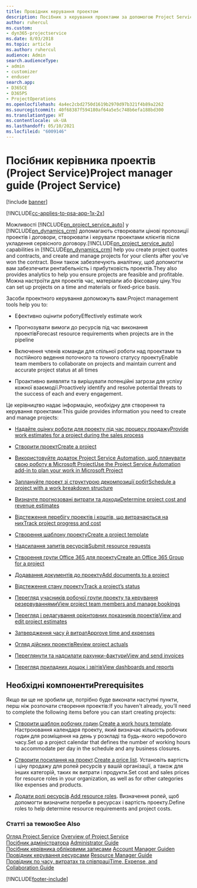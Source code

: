 ```yaml
---
title: Провідник керування проектом
description: Посібник з керування проектами за допомогою Project Service
author: ruhercul
ms.custom:
- dyn365-projectservice
ms.date: 8/03/2018
ms.topic: article
ms.author: ruhercul
audience: Admin
search.audienceType:
- admin
- customizer
- enduser
search.app:
- D365CE
- D365PS
- ProjectOperations
ms.openlocfilehash: 4a4ec2cbd2750d1619b2970d97b321f4b89a2262
ms.sourcegitcommit: 40f68387f594180af64a5e5c748b6efa188bd300
ms.translationtype: HT
ms.contentlocale: uk-UA
ms.lasthandoff: 05/10/2021
ms.locfileid: "6009146"
---
```

# <a name="project-manager-guide-project-service"></a><span data-ttu-id="51550-103">Посібник керівника проектів (Project Service)</span><span class="sxs-lookup"><span data-stu-id="51550-103">Project manager guide (Project Service)</span></span>

[!include [banner](../includes/psa-now-project-operations.md)]

[!INCLUDE[cc-applies-to-psa-app-1x-2x](../includes/cc-applies-to-psa-app-1x-2x.md)]

<span data-ttu-id="51550-104">Можливості [!INCLUDE[pn_project_service_auto](../includes/pn-project-service-auto.md)] у [!INCLUDE[pn_dynamics_crm](../includes/pn-dynamics-crm.md)] допомагають створювати цінові пропозиції проектів і договори, створювати і керувати проектами клієнтів після укладення сервісного договору.</span><span class="sxs-lookup"><span data-stu-id="51550-104">[!INCLUDE[pn_project_service_auto](../includes/pn-project-service-auto.md)] capabilities in [!INCLUDE[pn_dynamics_crm](../includes/pn-dynamics-crm.md)] help you create project quotes and contracts, and create and manage projects for your clients after you’ve won the contract.</span></span> <span data-ttu-id="51550-105">Вони також забезпечують аналітику, щоб допомогти вам забезпечити рентабельність і прибутковість проектів.</span><span class="sxs-lookup"><span data-stu-id="51550-105">They also provides analytics to help you ensure projects are feasible and profitable.</span></span> <span data-ttu-id="51550-106">Можна настроїти для проектів час, матеріали або фіксовану ціну.</span><span class="sxs-lookup"><span data-stu-id="51550-106">You can set up projects on a time and materials or fixed-price basis.</span></span>  
  
 <span data-ttu-id="51550-107">Засоби проектного керування допоможуть вам:</span><span class="sxs-lookup"><span data-stu-id="51550-107">Project management tools help you to:</span></span>  
  
-   <span data-ttu-id="51550-108">Ефективно оцінити роботу</span><span class="sxs-lookup"><span data-stu-id="51550-108">Effectively estimate work</span></span>  
  
-   <span data-ttu-id="51550-109">Прогнозувати вимоги до ресурсів під час виконання проектів</span><span class="sxs-lookup"><span data-stu-id="51550-109">Forecast resource requirements when projects are in the pipeline</span></span>  
  
-   <span data-ttu-id="51550-110">Включення членів команди для спільної роботи над проектами та постійного ведення поточного та точного статусу проекту</span><span class="sxs-lookup"><span data-stu-id="51550-110">Enable team members to collaborate on projects and maintain current and accurate project status at all times</span></span>  
  
-   <span data-ttu-id="51550-111">Проактивно виявляти та вирішувати потенційні загрози для успіху кожної взаємодії.</span><span class="sxs-lookup"><span data-stu-id="51550-111">Proactively identify and resolve potential threats to the success of each and every engagement.</span></span>  
  
<span data-ttu-id="51550-112">Це керівництво надає інформацію, необхідну для створення та керування проектами:</span><span class="sxs-lookup"><span data-stu-id="51550-112">This guide provides information you need to create and manage projects:</span></span>  
  
-   [<span data-ttu-id="51550-113">Надайте оцінку роботи для проекту під час процесу продажу</span><span class="sxs-lookup"><span data-stu-id="51550-113">Provide work estimates for a project during the sales process</span></span>](../psa/provide-estimates-project-during-sales-process.md)  
  
-   [<span data-ttu-id="51550-114">Створити проект</span><span class="sxs-lookup"><span data-stu-id="51550-114">Create a project</span></span>](../psa/create-project.md)  
  
-   [<span data-ttu-id="51550-115">Використовуйте додаток Project Service Automation, щоб планувати свою роботу в Microsoft Project</span><span class="sxs-lookup"><span data-stu-id="51550-115">Use the Project Service Automation add-in to plan your work in Microsoft Project</span></span>](../psa/add-plan-work-microsoft-project.md)  
  
-   [<span data-ttu-id="51550-116">Заплануйте проект зі структурою декомпозиції робіт</span><span class="sxs-lookup"><span data-stu-id="51550-116">Schedule a project with a work breakdown structure</span></span>](../psa/schedule-project-work-breakdown-structure.md)  
  
-   [<span data-ttu-id="51550-117">Визначте прогнозовані витрати та доходи</span><span class="sxs-lookup"><span data-stu-id="51550-117">Determine project cost and revenue estimates</span></span>](../psa/determine-project-cost-revenue-estimates.md)  
  
-   [<span data-ttu-id="51550-118">Відстеження перебігу проектів і коштів, що витрачаються на них</span><span class="sxs-lookup"><span data-stu-id="51550-118">Track project progress and cost</span></span>](../psa/track-project-progress-cost.md)  
  
-   [<span data-ttu-id="51550-119">Створення шаблону проекту</span><span class="sxs-lookup"><span data-stu-id="51550-119">Create a project template</span></span>](../psa/create-project-template.md)  
  
-   [<span data-ttu-id="51550-120">Надсилання запитів ресурсів</span><span class="sxs-lookup"><span data-stu-id="51550-120">Submit resource requests</span></span>](../psa/submit-resource-requests.md)  
  
-   [<span data-ttu-id="51550-121">Створення групи Office 365 для проекту</span><span class="sxs-lookup"><span data-stu-id="51550-121">Create an Office 365 Group for a project</span></span>](../psa/create-office-365-group-project.md)  
  
-   [<span data-ttu-id="51550-122">Додавання документів до проекту</span><span class="sxs-lookup"><span data-stu-id="51550-122">Add documents to a project</span></span>](../psa/add-documents-project.md)  
  
-   [<span data-ttu-id="51550-123">Відстеження стану проекту</span><span class="sxs-lookup"><span data-stu-id="51550-123">Track a project’s status</span></span>](../psa/track-project-status.md)  
  
-   [<span data-ttu-id="51550-124">Перегляд учасників робочої групи проекту та керування резервуваннями</span><span class="sxs-lookup"><span data-stu-id="51550-124">View project team members and manage bookings</span></span>](../psa/view-project-team-members-manage-bookings.md)  
  
-   [<span data-ttu-id="51550-125">Перегляд і редагування орієнтовних показників проектів</span><span class="sxs-lookup"><span data-stu-id="51550-125">View and edit project estimates</span></span>](../psa/view-edit-project-estimates.md)  
  
-   [<span data-ttu-id="51550-126">Затвердження часу й витрат</span><span class="sxs-lookup"><span data-stu-id="51550-126">Approve time and expenses</span></span>](../psa/approve-time-expenses.md)  
  
-   [<span data-ttu-id="51550-127">Огляд дійсних проектів</span><span class="sxs-lookup"><span data-stu-id="51550-127">Review project actuals</span></span>](../psa/review-project-actuals.md)  
  
-   [<span data-ttu-id="51550-128">Переглянути та надсилати рахунки-фактури</span><span class="sxs-lookup"><span data-stu-id="51550-128">View and send invoices</span></span>](../psa/view-send-invoices.md)  
  
-   [<span data-ttu-id="51550-129">Перегляд приладних дощок і звітів</span><span class="sxs-lookup"><span data-stu-id="51550-129">View dashboards and reports</span></span>](../psa/view-dashboards-reports.md)  
  
## <a name="prerequisites"></a><span data-ttu-id="51550-130">Необхідні компоненти</span><span class="sxs-lookup"><span data-stu-id="51550-130">Prerequisites</span></span>  
 <span data-ttu-id="51550-131">Якщо ви ще не зробили це, потрібно буде виконати наступні пункти, перш ніж розпочати створення проектів:</span><span class="sxs-lookup"><span data-stu-id="51550-131">If you haven't already, you’ll need to complete the following items before you can start creating projects:</span></span>  
  
-   <span data-ttu-id="51550-132">[Створити шаблон робочих годин](../psa/create-work-hours-template.md).</span><span class="sxs-lookup"><span data-stu-id="51550-132">[Create a work hours template](../psa/create-work-hours-template.md).</span></span> <span data-ttu-id="51550-133">Настроювання календаря проекту, який визначає кількість робочих годин для розміщення на день у розкладі та будь-якого неробочого часу.</span><span class="sxs-lookup"><span data-stu-id="51550-133">Set up a project calendar that defines the number of working hours to accommodate per day in the schedule and any business closures.</span></span>  
  
-   <span data-ttu-id="51550-134">[Створити посилання на проект](../psa/create-price-list.md).</span><span class="sxs-lookup"><span data-stu-id="51550-134">[Create a price list](../psa/create-price-list.md).</span></span> <span data-ttu-id="51550-135">Установіть вартість і ціну продажу для ролей ресурсів у вашій організації, а також для інших категорій, таких як витрати і продукти.</span><span class="sxs-lookup"><span data-stu-id="51550-135">Set cost and sales prices for resource roles in your organization, as well as for other categories like expenses and products.</span></span>  
  
-   <span data-ttu-id="51550-136">[Додати ролі ресурсів](../psa/add-resource-roles.md).</span><span class="sxs-lookup"><span data-stu-id="51550-136">[Add resource roles](../psa/add-resource-roles.md).</span></span> <span data-ttu-id="51550-137">Визначення ролей, щоб допомогти визначити потреби в ресурсах і вартість проекту.</span><span class="sxs-lookup"><span data-stu-id="51550-137">Define roles to help determine resource requirements and project costs.</span></span>  
  
### <a name="see-also"></a><span data-ttu-id="51550-138">Статті за темою</span><span class="sxs-lookup"><span data-stu-id="51550-138">See Also</span></span>  
 <span data-ttu-id="51550-139">[Огляд Project Service](../psa/overview.md) </span><span class="sxs-lookup"><span data-stu-id="51550-139">[Overview of Project Service](../psa/overview.md) </span></span>  
 <span data-ttu-id="51550-140">[Посібник адміністратора](../psa/admin-guide.md) </span><span class="sxs-lookup"><span data-stu-id="51550-140">[Administrator Guide](../psa/admin-guide.md) </span></span>  
 <span data-ttu-id="51550-141">[Посібник керівника обліковими записами](../psa/account-manager-guide.md) </span><span class="sxs-lookup"><span data-stu-id="51550-141">[Account Manager Guiden](../psa/account-manager-guide.md) </span></span>  
 <span data-ttu-id="51550-142">[Провідник керування ресурсами](../psa/resource-manager-guide.md) </span><span class="sxs-lookup"><span data-stu-id="51550-142">[Resource Manager Guide](../psa/resource-manager-guide.md) </span></span>  
 [<span data-ttu-id="51550-143">Провідник по часу, витратах та співпраці</span><span class="sxs-lookup"><span data-stu-id="51550-143">Time, Expense, and Collaboration Guide</span></span>](../psa/time-expense-collaboration-guide.md)



[!INCLUDE[footer-include](../includes/footer-banner.md)]